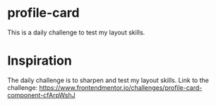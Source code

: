 # profile-card
This is a daily challenge to test my layout skills.


# Inspiration
The daily challenge is to sharpen and test my layout skills. 
Link to the challenge: https://www.frontendmentor.io/challenges/profile-card-component-cfArpWshJ 
